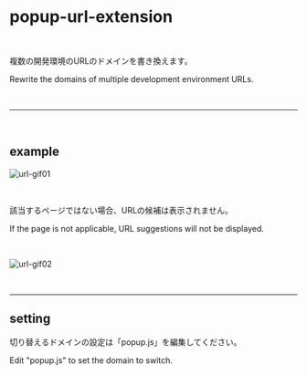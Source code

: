 # popup-url-extension

<br>

複数の開発環境のURLのドメインを書き換えます。

Rewrite the domains of multiple development environment URLs.

<br>

---

<br>

## example

![url-gif01](https://user-images.githubusercontent.com/117530672/210138818-4d2e8e52-70ff-46bf-9ff4-02a600c1afbc.gif)

<br>

該当するページではない場合、URLの候補は表示されません。

If the page is not applicable, URL suggestions will not be displayed.

<br>

![url-gif02](https://user-images.githubusercontent.com/117530672/210138834-4c66d2bd-892e-4b3e-8d14-9fb57d3bce76.gif)

<br>

---

## setting
切り替えるドメインの設定は「popup.js」を編集してください。

Edit "popup.js" to set the domain to switch.